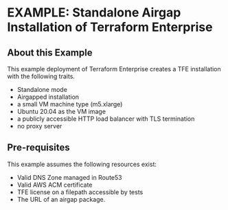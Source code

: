 # EXAMPLE: Standalone Airgap Installation of Terraform Enterprise

## About this Example

This example deployment of Terraform Enterprise creates a TFE installation with the following traits.

- Standalone mode
- Airgapped installation
- a small VM machine type (m5.xlarge)
- Ubuntu 20.04 as the VM image
- a publicly accessible HTTP load balancer with TLS termination
- no proxy server

## Pre-requisites

This example assumes the following resources exist:

- Valid DNS Zone managed in Route53
- Valid AWS ACM certificate
- TFE license on a filepath accessible by tests
- The URL of an airgap package.
